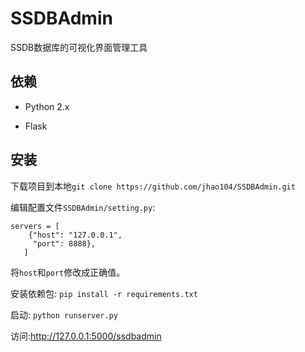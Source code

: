 # SSDBAdmin
SSDB数据库的可视化界面管理工具

## 依赖

* Python 2.x

* Flask

## 安装

下载项目到本地`git clone https://github.com/jhao104/SSDBAdmin.git`

编辑配置文件`SSDBAdmin/setting.py`:
```
servers = [
    {"host": "127.0.0.1",
     "port": 8888},
   ]
```
将`host`和`port`修改成正确值。

安装依赖包:
```pip install -r requirements.txt```

启动:
```python runserver.py```

访问:http://127.0.0.1:5000/ssdbadmin



